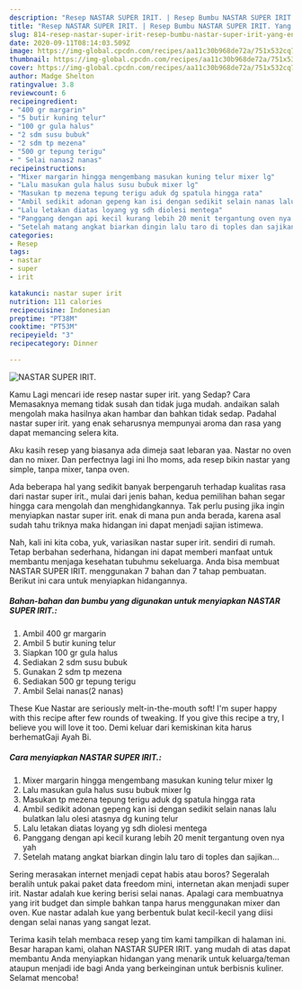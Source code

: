 ```yaml
---
description: "Resep NASTAR SUPER IRIT. | Resep Bumbu NASTAR SUPER IRIT. Yang Enak Dan Lezat"
title: "Resep NASTAR SUPER IRIT. | Resep Bumbu NASTAR SUPER IRIT. Yang Enak Dan Lezat"
slug: 814-resep-nastar-super-irit-resep-bumbu-nastar-super-irit-yang-enak-dan-lezat
date: 2020-09-11T08:14:03.509Z
image: https://img-global.cpcdn.com/recipes/aa11c30b968de72a/751x532cq70/nastar-super-irit-foto-resep-utama.jpg
thumbnail: https://img-global.cpcdn.com/recipes/aa11c30b968de72a/751x532cq70/nastar-super-irit-foto-resep-utama.jpg
cover: https://img-global.cpcdn.com/recipes/aa11c30b968de72a/751x532cq70/nastar-super-irit-foto-resep-utama.jpg
author: Madge Shelton
ratingvalue: 3.8
reviewcount: 6
recipeingredient:
- "400 gr margarin"
- "5 butir kuning telur"
- "100 gr gula halus"
- "2 sdm susu bubuk"
- "2 sdm tp mezena"
- "500 gr tepung terigu"
- " Selai nanas2 nanas"
recipeinstructions:
- "Mixer margarin hingga mengembang masukan kuning telur mixer lg"
- "Lalu masukan gula halus susu bubuk mixer lg"
- "Masukan tp mezena tepung terigu aduk dg spatula hingga rata"
- "Ambil sedikit adonan gepeng kan isi dengan sedikit selain nanas lalu bulatkan lalu olesi atasnya dg kuning telur"
- "Lalu letakan diatas loyang yg sdh diolesi mentega"
- "Panggang dengan api kecil kurang lebih 20 menit tergantung oven nya yah"
- "Setelah matang angkat biarkan dingin lalu taro di toples dan sajikan..."
categories:
- Resep
tags:
- nastar
- super
- irit

katakunci: nastar super irit 
nutrition: 111 calories
recipecuisine: Indonesian
preptime: "PT38M"
cooktime: "PT53M"
recipeyield: "3"
recipecategory: Dinner

---
```



![NASTAR SUPER IRIT.](https://img-global.cpcdn.com/recipes/aa11c30b968de72a/751x532cq70/nastar-super-irit-foto-resep-utama.jpg)

Kamu Lagi mencari ide resep nastar super irit. yang Sedap? Cara Memasaknya memang tidak susah dan tidak juga mudah. andaikan salah mengolah maka hasilnya akan hambar dan bahkan tidak sedap. Padahal nastar super irit. yang enak seharusnya mempunyai aroma dan rasa yang dapat memancing selera kita.

Aku kasih resep yang biasanya ada dimeja saat lebaran yaa. Nastar no oven dan no mixer. Dan perfectnya lagi ini lho moms, ada resep bikin nastar yang simple, tanpa mixer, tanpa oven.

Ada beberapa hal yang sedikit banyak berpengaruh terhadap kualitas rasa dari nastar super irit., mulai dari jenis bahan, kedua pemilihan bahan segar hingga cara mengolah dan menghidangkannya. Tak perlu pusing jika ingin menyiapkan nastar super irit. enak di mana pun anda berada, karena asal sudah tahu triknya maka hidangan ini dapat menjadi sajian istimewa.


Nah, kali ini kita coba, yuk, variasikan nastar super irit. sendiri di rumah. Tetap berbahan sederhana, hidangan ini dapat memberi manfaat untuk membantu menjaga kesehatan tubuhmu sekeluarga. Anda bisa membuat NASTAR SUPER IRIT. menggunakan 7 bahan dan 7 tahap pembuatan. Berikut ini cara untuk menyiapkan hidangannya.

<!--inarticleads1-->

##### Bahan-bahan dan bumbu yang digunakan untuk menyiapkan NASTAR SUPER IRIT.:

1. Ambil 400 gr margarin
1. Ambil 5 butir kuning telur
1. Siapkan 100 gr gula halus
1. Sediakan 2 sdm susu bubuk
1. Gunakan 2 sdm tp mezena
1. Sediakan 500 gr tepung terigu
1. Ambil  Selai nanas(2 nanas)


These Kue Nastar are seriously melt-in-the-mouth soft! I&#39;m super happy with this recipe after few rounds of tweaking. If you give this recipe a try, I believe you will love it too. Demi keluar dari kemiskinan kita harus berhematGaji Ayah Bi. 

<!--inarticleads2-->

##### Cara menyiapkan NASTAR SUPER IRIT.:

1. Mixer margarin hingga mengembang masukan kuning telur mixer lg
1. Lalu masukan gula halus susu bubuk mixer lg
1. Masukan tp mezena tepung terigu aduk dg spatula hingga rata
1. Ambil sedikit adonan gepeng kan isi dengan sedikit selain nanas lalu bulatkan lalu olesi atasnya dg kuning telur
1. Lalu letakan diatas loyang yg sdh diolesi mentega
1. Panggang dengan api kecil kurang lebih 20 menit tergantung oven nya yah
1. Setelah matang angkat biarkan dingin lalu taro di toples dan sajikan...


Sering merasakan internet menjadi cepat habis atau boros? Segeralah beralih untuk pakai paket data freedom mini, internetan akan menjadi super irit. Nastar adalah kue kering berisi selai nanas. Apalagi cara membuatnya yang irit budget dan simple bahkan tanpa harus menggunakan mixer dan oven. Kue nastar adalah kue yang berbentuk bulat kecil-kecil yang diisi dengan selai nanas yang sangat lezat. 

Terima kasih telah membaca resep yang tim kami tampilkan di halaman ini. Besar harapan kami, olahan NASTAR SUPER IRIT. yang mudah di atas dapat membantu Anda menyiapkan hidangan yang menarik untuk keluarga/teman ataupun menjadi ide bagi Anda yang berkeinginan untuk berbisnis kuliner. Selamat mencoba!
